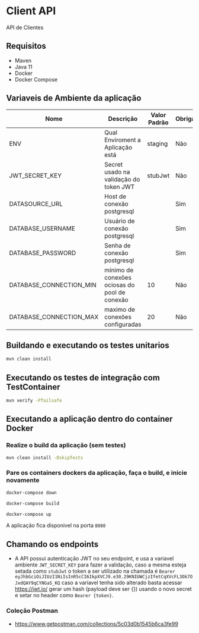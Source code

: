 # Client API
API de Clientes

## Requisitos
- Maven 
- Java 11 
- Docker
- Docker Compose

## Variaveis de Ambiente da aplicação

| Nome | Descrição | Valor Padrão | Obrigatório |
| -- | -- | -- | -- |
| ENV | Qual Enviroment a Aplicação está | staging |Não |
| JWT_SECRET_KEY | Secret usado na validação do token JWT | stubJwt | Não |
| DATASOURCE_URL | Host de conexão postgresql || Sim |
| DATABASE_USERNAME | Usuário de conexão postgresql || Sim |
| DATABASE_PASSWORD | Senha de conexão postgresql || Sim |
| DATABASE_CONNECTION_MIN | mínimo de conexões ociosas do pool de conexão |10| Não |
| DATABASE_CONNECTION_MAX | maximo de conexões configuradas |20| Não |

## Buildando e executando os testes unitarios 

```sh
mvn clean install
```

## Executando os testes de integração com TestContainer
```sh
mvn verify -Pfailsafe
```

## Executando a aplicação dentro do container Docker 
### Realize o build da aplicação (sem testes)

```sh
mvn clean install -DskipTests
```

### Pare os containers dockers da aplicação, faça o build, e inicie novamente
```sh
docker-compose down
```

```sh
docker-compose build
```

```sh
docker-compose up
```

A aplicação fica disponivel na porta `8080`

## Chamando os endpoints
- A API possui autenticação JWT no seu endpoint, e usa a variavel ambiente `JWT_SECRET_KEY` para fazer a validação, caso a mesma esteja setada como `stubJwt` o token a ser utilizado na chamada é `Bearer eyJhbGciOiJIUzI1NiIsInR5cCI6IkpXVCJ9.e30.29KNIUWCjzIfetCqXVcFL3Ok7OJxdQAY9qCYNGaS_KQ` caso a variavel tenha sido alterado basta acessar https://jwt.io/ gerar um hash (payload deve ser {}) usando o novo secret e setar no header como `Bearer {token}`.

### Coleção Postman
- https://www.getpostman.com/collections/5c03d0b1545b6ca3fe99





